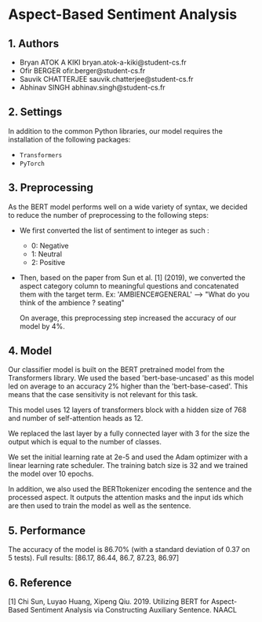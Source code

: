 # Aspect-Based Sentiment Analysis

## 1.  Authors

-   Bryan ATOK A KIKI bryan.atok-a-kiki\@student-cs.fr
-   Ofir BERGER ofir.berger\@student-cs.fr
-   Sauvik CHATTERJEE sauvik.chatterjee\@student-cs.fr
-   Abhinav SINGH abhinav.singh\@student-cs.fr

## 2.  Settings

In addition to the common Python libraries, our model requires the
installation of the following packages: 
- `Transformers`
- `PyTorch`

## 3.  Preprocessing

As the BERT model performs well on a wide variety of syntax, we decided
to reduce the number of preprocessing to the following steps: 
- We first converted the list of sentiment to integer as such : 
  - 0: Negative
  - 1: Neutral 
  - 2: Positive 
- Then, based on the paper from Sun et
al. \[1\] (2019), we converted the aspect category column to meaningful
questions and concatenated them with the target term. 
  Ex: 'AMBIENCE\#GENERAL' --\> "What do you think of the ambience ? seating"

  On average, this preprocessing step increased the accuracy of our model
by 4%.

## 4.  Model

Our classifier model is built on the BERT pretrained model from the
Transformers library. We used the based 'bert-base-uncased' as this
model led on average to an accuracy 2% higher than the
'bert-base-cased'. This means that the case sensitivity is not relevant
for this task.

This model uses 12 layers of transformers block with a hidden size of
768 and number of self-attention heads as 12.

We replaced the last layer by a fully connected layer with 3 for the
size the output which is equal to the number of classes.

We set the initial learning rate at 2e-5 and used the Adam optimizer
with a linear learning rate scheduler. The training batch size is 32 and
we trained the model over 10 epochs.

In addition, we also used the BERTtokenizer encoding the sentence and
the processed aspect. It outputs the attention masks and the input ids
which are then used to train the model as well as the sentence.

## 5.  Performance

The accuracy of the model is 86.70% (with a standard deviation of 0.37
on 5 tests). 
Full results: \[86.17, 86.44, 86.7, 87.23, 86.97\]

## 6.  Reference

\[1\] Chi Sun, Luyao Huang, Xipeng Qiu. 2019. Utilizing BERT for Aspect-Based Sentiment Analysis via
Constructing Auxiliary Sentence. NAACL
